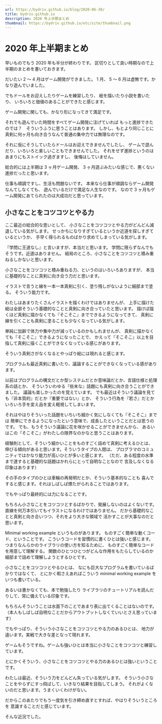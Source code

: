```yaml
---
url: https://bydriv.github.io/blog/2020-06-30/
title: bydriv.github.io
description: 2020 年上半期まとめ
thumbnail: https://bydriv.github.io/etc/site/thumbnail.png
---
```


# 2020 年上半期まとめ

早いものでもう 2020 年も半分が終わりです。
区切りとして良い時期なので上半期のまとめを書いておきます。

だいたい 2 ～ 4 月はゲーム開発ができました。
1 月、 5 ～ 6 月は虚無です。かなり遊んでいました。

でもドールをお迎えしたりゲームを練習したり、
絵を描いたり小説を書いたり、
いろいろと価値のあることができたと感じます。

ゲーム開発に関しても、かなり形になってきて満足です。

それでも遊んでいた時間をすべてゲーム開発に注げていれば
もっと進捗できたのでは？　そういうふうに思うことはあります。
しかし、もとより同じことに真剣に何ヶ月も向き合うなんて普通の集中力では無理なのです。

それに仮にそうしていたらドールはお迎えできませんでしたし、
ゲームで遊んだり、いろいろと楽しいこともできませんでした。
それをせず進捗というのはあまりにもストイック過ぎますし、
後悔はしていません。

総合的には上半期は 3 ヶ月ゲーム開発、
3 ヶ月遊ぶみたいな感じで、悪くない進捗だったと思います。

仕事も順調ですし、生活も問題ないです。
本来なら仕事が順調ならゲーム開発なんてしなくても、
遊んでいるだけで満足な人生なのです。
なので 3 ヶ月もゲーム開発にあてられたのは大成功だと思っています。

## 小さなことをコツコツとやる力

ここ最近の総合的な思いとして、
小さなことをコツコツとやる力がどんどん減退している気がします。
せっかちになりすぎているというか近道を探しすぎているというか、
手早く得られるものばかり求めてしまっている気がします。

『学問に王道なし』と言いますが、本当だと思います。
学問に限らずなんでもそうです。近道はありません。
結局のところ、小さなことをコツコツと積み重ねるしかないと思います。

小さなことをコツコツと積み重ねる力、というのはいろいろありますが、
本当に基礎的なことに真剣に向き合う力だと思います。

イラストで言うと線を一本一本真剣に引く、塗り残しがないように細部まで塗る。
そういう能力です。

わたしはあまりたくさんイラストを描くわけではありませんが、
上手に描けた絵は全部そういう基礎的なことと真剣に向き合っていたと思います。
描けば描くほど真剣に描かなくても『そこそこ』までできるようになってきて、
真剣に線を引くことも真剣に塗ることも少なくなっている気がします。

単純に加齢で体力や集中力が減っているのかもしれませんが、
真剣に描かなくても『そこそこ』できるようになったことで、
かえって『そこそこ』以上を目指して真剣に描くことができなくなっている感じがあります。

そういう真剣さがなくなるとやっぱり絵には現れると感じます。

プログラムも最近真剣に書いたり、議論することができなくなっている感があります。

以前はプログラムの構文だとか型システムだとか意味論だとか、言語仕様と処理系の話とか、
そういういわゆる『些末な』話題にも真剣に向き合うことができました。
議論も楽しかったのを覚えています。
でも最近はそういう議論を見ても『非本質的』だとか『重要ではない』とか、
そういう行為を『若さ』だとかいろいろ手を変え品を変え軽視してしまいます。

それはやはりそういった話題をいちいち細かく気にしなくても『そこそこ』までは
簡単にできるようになったという意味で、成長したということだとは思うのです。
でも、もうそういう議論に花を咲かせることができませんから、
あるいはこの『そこそこ』がわたしの限界なのかなと思うことはあります。

経験則として、そういう細かいことをものすごく詰めて真剣に考えるひとは、
伸びる傾向があると思います。そういうタイプの人間は、
プログラマのコミュニティではかなり能力が高いひとが多いと感じます。
（ただ、ある程度の水準まで達すると基礎的な話題はかれらにとって自明なことなので
言及しなくなる印象はあります）

その手のタイプのひとは車輪の再発明だとか、そういう基本的なことも
喜んですると感じます。それはしばしば煙たがられることではあります。

でもやっぱり最終的には力になることです。

もちろん小さなことをコツコツとするばかりで、発展しないのはよくないです。
直線を何万本引いてもイラストになるわけではありません。
だから基礎的なことと真剣と向き合いつつ、それをより大きな領域で
活かすことが大事なのだと思います。

Minimal working example というものがあります。
ものすごく簡単な動くコード、ということです。
こういうコードを習慣的に書くひとは強いと感じます。
つまりなんらかのライブラリの使い方を知るために、
ものすごく簡単なコードを用意して理解する。
関数のひとつひとつがどんな作用をもたらしているのか細部まで詰めて理解しようとするひとです。

小さなことをコツコツとやるひとは、
なにも巨大なプログラムを書いているばかりではなくて、
とにかく暇さえあればこういう minimal working example をいつも書いている。

あるいは書かなくても、本で勉強したり
ライブラリのチュートリアルを読んだりして、常に備えている印象です。

もちろんそういうことは水面下のことであまり表に出てくることはないのです。
（本人もしばしば自明なことだからアウトプットしなくていいとさえ思っています）

でもやっぱり、そういう小さなことをコツコツとやる力のあるひとは、
地力が違います。実戦で大きな差となって現れます。

ゲームもそうですね。ゲームも強いひとは本当に小さなことをコツコツと練習しています。

とにかくそういう、小さなことをコツコツとやる力のあるひとは強いということです。

わたしは最近、そういう力をどんどん失っている気がします。
そういう小さなことをやらずにすっ飛ばして、いきなり結果を目指してしまう。
それがよくないのだと思います。うまくいくわけがない。

だからこのあたりでもう一度気を引き締め直すとすれば、やはりそういうところを
意識することだと感じています。

そんな近況でした。
